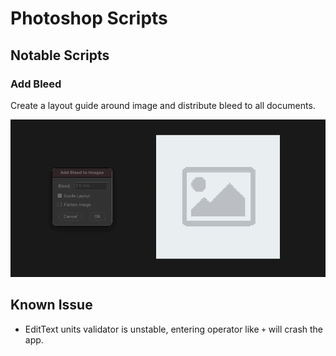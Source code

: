 Photoshop Scripts
=================

Notable Scripts
---------------

### Add Bleed

Create a layout guide around image and distribute bleed to all documents.

![](../art/psd-add-bleed.gif)

Known Issue
-----------

* EditText units validator is unstable, entering operator like `+` will crash the app.